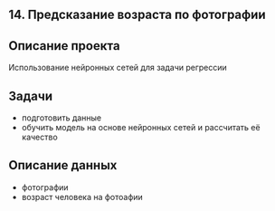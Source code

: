 ## 14. Предсказание возраста по фотографии
## Описание проекта
Использование нейронных сетей для задачи регрессии
## Задачи
  * подготовить данные
  * обучить модель на основе нейронных сетей и рассчитать её качество
## Описание данных
  * фотографии
  * возраст человека на фотоафии
